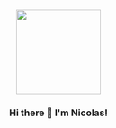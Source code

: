 ###
<p align="center">
  <img src="https://media.giphy.com/media/Dh5q0sShxgp13DwrvG/giphy.gif" width="150px"/>
  <h3 align="center">Hi there 👋 I'm Nicolas!</h3>
</p>

<!--
**ncastellanosort/ncastellanosort** is a ✨ _special_ ✨ repository because its `README.md` (this file) appears on your GitHub profile.

Here are some ideas to get you started:

- 🔭 I’m currently working on ...
- 🌱 I’m currently learning ...
- 👯 I’m looking to collaborate on ...
- 🤔 I’m looking for help with ...
- 💬 Ask me about ...
- 📫 How to reach me: ...
- 😄 Pronouns: ...
- ⚡ Fun fact: ...
-->
